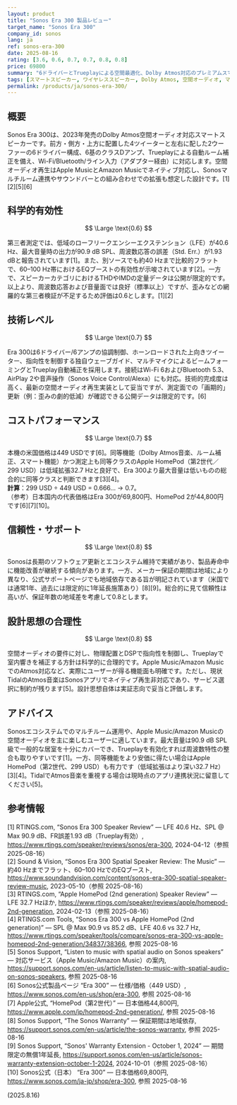 ```yaml
---
layout: product
title: "Sonos Era 300 製品レビュー"
target_name: "Sonos Era 300"
company_id: sonos
lang: ja
ref: sonos-era-300
date: 2025-08-16
rating: [3.6, 0.6, 0.7, 0.7, 0.8, 0.8]
price: 69800
summary: "6ドライバーとTrueplayによる空間最適化、Dolby Atmos対応のプレミアムスマートスピーカー。測定で40Hz級の低域拡張と良好な周波数特性が確認される一方、THD等の網羅的第三者測定は限定的。機能同等のより安価な代替（HomePod 2）と比べ価格優位性は小さいが、Sonosエコシステム連携が強みです。"
tags: [スマートスピーカー, ワイヤレススピーカー, Dolby Atmos, 空間オーディオ, マルチルーム]
permalink: /products/ja/sonos-era-300/
---
```


## 概要

Sonos Era 300は、2023年発売のDolby Atmos空間オーディオ対応スマートスピーカーです。前方・側方・上方に配置した4ツイーターと左右に配した2ウーファーの6ドライバー構成、6基のクラスDアンプ、Trueplayによる自動ルーム補正を備え、Wi-Fi/Bluetooth/ライン入力（アダプター経由）に対応します。空間オーディオ再生はApple MusicとAmazon Musicでネイティブ対応し、Sonosマルチルーム連携やサウンドバーとの組み合わせでの拡張も想定した設計です。[1][2][5][6]

## 科学的有効性

$$ \Large \text{0.6} $$

第三者測定では、低域のローフリークエンシーエクステンション（LFE）が40.6 Hz、最大音量時の出力が90.9 dB SPL、周波数応答の誤差（Std. Err.）が1.93 dBと報告されています[1]。また、別ソースでも約40 Hzまで比較的フラットで、60–100 Hz帯におけるEQブーストの有効性が示唆されています[2]。一方で、スピーカーカテゴリにおけるTHDやIMDの定量データは公開が限定的です。以上より、周波数応答および音量面では良好（標準以上）ですが、歪みなどの網羅的な第三者検証が不足するため評価は0.6とします。[1][2]

## 技術レベル

$$ \Large \text{0.7} $$

Era 300は6ドライバー/6アンプの協調制御、ホーンロードされた上向きツイーター、指向性を制御する独自ウェーブガイド、マルチマイクによるビームフォーミングとTrueplay自動補正を採用します。接続はWi-Fi 6およびBluetooth 5.3、AirPlay 2や音声操作（Sonos Voice Control/Alexa）にも対応。技術的完成度は高く、最新の空間オーディオ再生実装として妥当ですが、測定面での「画期的」更新（例：歪みの劇的低減）が確認できる公開データは限定的です。[6]

## コストパフォーマンス

$$ \Large \text{0.7} $$

本機の米国価格は449 USDです[6]。同等機能（Dolby Atmos音楽、ルーム補正、スマート機能）かつ測定上も同等クラスのApple HomePod（第2世代／299 USD）は低域拡張32.7 Hzと良好で、Era 300より最大音量は低いものの総合的に同等クラスと判断できます[3][4]。  
**計算**：299 USD ÷ 449 USD = 0.666… → 0.7。  
（参考）日本国内の代表価格はEra 300が69,800円、HomePod 2が44,800円です[6][7][10]。

## 信頼性・サポート

$$ \Large \text{0.8} $$

Sonosは長期のソフトウェア更新とエコシステム維持で実績があり、製品寿命中に機能改善が継続する傾向があります。一方、メーカー保証の期間は地域により異なり、公式サポートページでも地域依存である旨が明記されています（米国では通常1年、過去には限定的に1年延長施策あり）[8][9]。総合的に見て信頼性は高いが、保証年数の地域差を考慮して0.8とします。

## 設計思想の合理性

$$ \Large \text{0.8} $$

空間オーディオの要件に対し、物理配置とDSPで指向性を制御し、Trueplayで室内響きを補正する方針は科学的に合理的です。Apple Music/Amazon MusicでのAtmos対応など、実際にユーザーが得る機能面も明確です。ただし、現状TidalのAtmos音楽はSonosアプリでネイティブ再生非対応であり、サービス選択に制約が残ります[5]。設計思想自体は実証志向で妥当と評価します。

## アドバイス

Sonosエコシステムでのマルチルーム運用や、Apple Music/Amazon Musicの空間オーディオを主に楽しむユーザーに適しています。最大音量は90.9 dB SPL級で一般的な居室を十分にカバーでき、Trueplayを有効化すれば周波数特性の整合も取りやすいです[1]。一方、同等機能をより安価に得たい場合はApple HomePod（第2世代、299 USD）も有力です（低域拡張はより深い32.7 Hz）[3][4]。TidalでAtmos音楽を重視する場合は現時点のアプリ連携状況に留意してください[5]。

## 参考情報

[1] RTINGS.com, “Sonos Era 300 Speaker Review” — LFE 40.6 Hz、SPL @ Max 90.9 dB、FR誤差1.93 dB（Trueplay有効）, https://www.rtings.com/speaker/reviews/sonos/era-300, 2024-04-12（参照 2025-08-16）  
[2] Sound & Vision, “Sonos Era 300 Spatial Speaker Review: The Music” — 約40 Hzまでフラット、60–100 HzでのEQブースト, https://www.soundandvision.com/content/sonos-era-300-spatial-speaker-review-music, 2023-05-10（参照 2025-08-16）  
[3] RTINGS.com, “Apple HomePod (2nd generation) Speaker Review” — LFE 32.7 Hzほか, https://www.rtings.com/speaker/reviews/apple/homepod-2nd-generation, 2024-02-13（参照 2025-08-16）  
[4] RTINGS.com Tools, “Sonos Era 300 vs Apple HomePod (2nd generation)” — SPL @ Max 90.9 vs 85.2 dB、LFE 40.6 vs 32.7 Hz, https://www.rtings.com/speaker/tools/compare/sonos-era-300-vs-apple-homepod-2nd-generation/34837/38366, 参照 2025-08-16  
[5] Sonos Support, “Listen to music with spatial audio on Sonos speakers” — 対応サービス（Apple Music/Amazon Music）の案内, https://support.sonos.com/en-us/article/listen-to-music-with-spatial-audio-on-sonos-speakers, 参照 2025-08-16  
[6] Sonos公式製品ページ “Era 300” — 仕様/価格（449 USD）, https://www.sonos.com/en-us/shop/era-300, 参照 2025-08-16  
[7] Apple公式, “HomePod（第2世代）” — 日本価格44,800円, https://www.apple.com/jp/homepod-2nd-generation/, 参照 2025-08-16  
[8] Sonos Support, “The Sonos Warranty” — 保証期間は地域依存, https://support.sonos.com/en-us/article/the-sonos-warranty, 参照 2025-08-16  
[9] Sonos Support, “Sonos' Warranty Extension - October 1, 2024” — 期間限定の無償1年延長, https://support.sonos.com/en-us/article/sonos-warranty-extension-october-1-2024, 2024-10-01（参照 2025-08-16）  
[10] Sonos公式（日本） “Era 300” — 日本価格69,800円, https://www.sonos.com/ja-jp/shop/era-300, 参照 2025-08-16

(2025.8.16)


